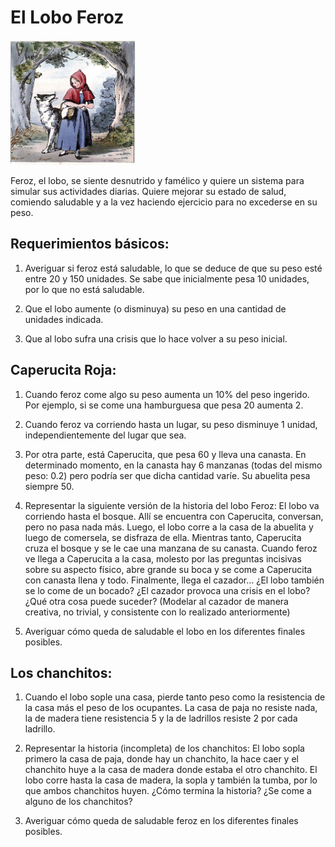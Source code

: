 
# El Lobo Feroz

<img src="caperucita.jpg" alt="caperucita y el lobo" width="200" height="200" />

Feroz, el lobo, se siente desnutrido y famélico y quiere un sistema para simular sus actividades diarias. Quiere mejorar su estado de salud, comiendo saludable y a la vez haciendo ejercicio para no excederse en su peso. 

## Requerimientos básicos:

1. Averiguar si feroz está saludable, lo que se deduce de que su peso esté entre 20 y 150 unidades. Se sabe que inicialmente pesa 10 unidades, por lo que no está saludable.

2. Que el lobo aumente (o disminuya) su peso en una cantidad de unidades indicada.

3. Que al lobo sufra una crisis que lo hace volver a su peso inicial. 

## Caperucita Roja:

1. Cuando feroz come algo su peso aumenta un 10% del peso ingerido. Por ejemplo, si se come una hamburguesa que pesa 20 aumenta 2. 

2. Cuando feroz va corriendo hasta un lugar, su peso disminuye 1 unidad, independientemente del lugar que sea. 

3. Por otra parte, está Caperucita, que pesa 60 y lleva una canasta. En determinado momento, en la canasta hay 6 manzanas (todas del mismo peso: 0.2) pero podría ser que dicha cantidad varíe. Su abuelita pesa siempre 50. 

4. Representar la siguiente versión de la historia del lobo Feroz:
El lobo va corriendo hasta el bosque. Allí se encuentra con Caperucita, 
conversan, pero no pasa nada más. Luego, el lobo corre a la casa de la abuelita y luego de comersela,
 se disfraza de ella.  Mientras tanto, Caperucita cruza el bosque y se le cae una manzana de su canasta. 
Cuando feroz ve llega a Caperucita a la casa, molesto por las preguntas incisivas sobre su aspecto físico, 
abre grande su boca y se come a Caperucita con canasta llena y todo. Finalmente, llega el cazador… ¿El lobo también se lo come de un bocado? 
¿El cazador provoca una crisis en el lobo? ¿Qué otra cosa puede suceder? (Modelar al cazador de manera creativa, no trivial,
y consistente con lo realizado anteriormente)

5. Averiguar cómo queda de saludable el lobo en los diferentes finales posibles. 

## Los chanchitos:
1. Cuando el lobo sople una casa, pierde tanto peso como la resistencia de la casa más el peso de los ocupantes. La casa de paja no resiste nada, la de madera tiene resistencia 5 y la de ladrillos resiste 2 por cada ladrillo.

2. Representar la historia (incompleta) de los chanchitos: 
El lobo sopla primero la casa de paja, donde hay un chanchito, la hace caer y el chanchito huye a la casa de madera donde estaba el otro chanchito. El lobo corre hasta la casa de madera, la sopla y también la tumba, por lo que ambos chanchitos huyen. ¿Cómo termina la historia? ¿Se come a alguno de los chanchitos?
3. Averiguar cómo queda de saludable feroz en los diferentes finales posibles. 


